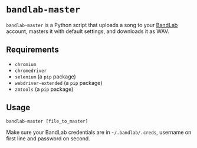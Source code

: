 # `bandlab-master`

`bandlab-master` is a Python script that uploads a song to your [BandLab](https://www.bandlab.com/) account, masters it with default settings, and downloads it as WAV.

## Requirements

* `chromium`
* `chromedriver`
* `selenium` (a `pip` package)
* `webdriver-extended` (a `pip` package)
* `zmtools` (a `pip` package)

## Usage

`bandlab-master [file_to_master]`

Make sure your BandLab credentials are in `~/.bandlab/.creds`, username on first line and password on second.
